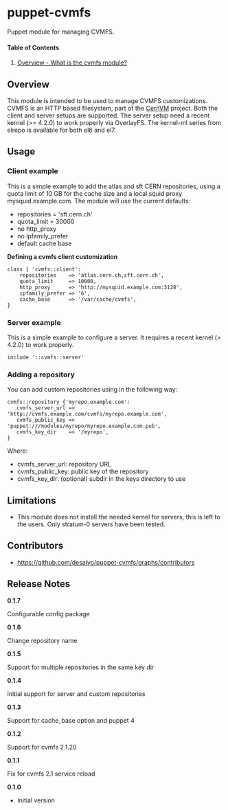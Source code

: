 puppet-cvmfs
======

Puppet module for managing CVMFS.

#### Table of Contents
1. [Overview - What is the cvmfs module?](#overview)

Overview
--------

This module is intended to be used to manage CVMFS customizations. CVMFS is an HTTP based filesystem,
part of the [CernVM](http://cernvm.cern.ch) project.
Both the client and server setups are supported. The server setup need a recent kernel (>= 4.2.0) to work properly via OverlayFS. The kernel-ml series from elrepo is available for both el6 and el7.

Usage
-----

### Client example

This is a simple example to add the atlas and sft CERN repositories, using a quota limit of 10 GB for the cache
size and a local squid proxy mysquid.example.com. The module will use the current defaults:

* repositories = 'sft.cern.ch'
* quota_limit = 30000
* no http_proxy
* no ipfamily_prefer
* default cache base

**Defining a cvmfs client customization**

```cvmfs
class { 'cvmfs::client':
    repositories    => 'atlas.cern.ch,sft.cern.ch',
    quota_limit     => 10000,
    http_proxy      => 'http://mysquid.example.com:3128',
    ipfamily_prefer => '6',
    cache_base      => '/var/cache/cvmfs',
}
```

### Server example

This is a simple example to configure a server. It requires a recent kernel (> 4.2.0) to work properly.

```cvmfs_server
include '::cvmfs::server'
```

### Adding a repository

You can add custom repositories using in the following way:

```cvmfs_add_repo
cvmfs::repository {'myrepo.example.com':
   cvmfs_server_url => 'http://cvmfs.example.com/cvmfs/myrepo.example.com',
   cvmfs_public_key => 'puppet:///modules/myrepo/myrepo.example.com.pub',
   cvmfs_key_dir    => '/myrepo',
}
```

Where:

* cvmfs_server_url: repository URL
* cvmfs_public_key: public key of the repository
* cvmfs_key_dir: (optional) subdir in the keys directory to use

Limitations
------------

* This module does not install the needed kernel for servers, this is left to the users. Only stratum-0 servers have been tested.

Contributors
------------

* https://github.com/desalvo/puppet-cvmfs/graphs/contributors

Release Notes
-------------

**0.1.7**

Configurable config package

**0.1.6**

Change repository name

**0.1.5**

Support for multiple repositories in the same key dir

**0.1.4**

Initial support for server and custom repositories

**0.1.3**

Support for cache_base option and puppet 4

**0.1.2**

Support for cvmfs 2.1.20

**0.1.1**

Fix for cvmfs 2.1 service reload

**0.1.0**

* Initial version
